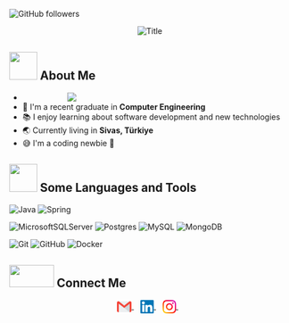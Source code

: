 <img alt="GitHub followers" src="https://img.shields.io/github/followers/peacetry0"> &nbsp;&nbsp; 

<div align="center">
  <img src="https://readme-typing-svg.herokuapp.com?font=Fira+Code&pause=1000&color=FF305BDC&background=FF000000&width=435&lines=Heyyy!+I'm+Bar%C4%B1%C5%9F!+;Welcome+to+my+profile!" alt="Title"></img>

</div>

## <img src="https://raw.githubusercontent.com/nixin72/nixin72/master/wave.gif" width="50px" height="50px"></img> About Me

-  <img src="https://media1.giphy.com/media/v1.Y2lkPTc5MGI3NjExbnB4MXpybzlwdTNjMHcyeGluMHFzZWVqdHBidmpsamN6OTZtaDBsdyZlcD12MV9pbnRlcm5hbF9naWZfYnlfaWQmY3Q9Zw/4lu5FuhtrbaOQgKN57/giphy.gif" width="400" align="right"/>
- :school: I'm a recent graduate in  **Computer Engineering**  
- :books: I enjoy learning about software development and new technologies  
- :earth_asia: Currently living in **Sivas, Türkiye**  
- :sweat_smile: I'm a coding newbie :penguin:


## <img src="https://media2.giphy.com/media/QssGEmpkyEOhBCb7e1/giphy.gif?cid=ecf05e47a0n3gi1bfqntqmob8g9aid1oyj2wr3ds3mg700bl&rid=giphy.gif" width="50px" height="50px"> Some Languages and Tools
![Java](https://img.shields.io/badge/java-%23ED8B00.svg?style=for-the-badge&logo=java&logoColor=white) ![Spring](https://img.shields.io/badge/spring-%236DB33F.svg?style=for-the-badge&logo=spring&logoColor=white)  

![MicrosoftSQLServer](https://img.shields.io/badge/Microsoft%20SQL%20Sever-CC2927?style=for-the-badge&logo=microsoft%20sql%20server&logoColor=white) ![Postgres](https://img.shields.io/badge/postgres-%23316192.svg?style=for-the-badge&logo=postgresql&logoColor=white) ![MySQL](https://img.shields.io/badge/mysql-4479A1.svg?style=for-the-badge&logo=mysql&logoColor=white) ![MongoDB](https://img.shields.io/badge/MongoDB-%234ea94b.svg?style=for-the-badge&logo=mongodb&logoColor=white) 

![Git](https://img.shields.io/badge/git-%23F05033.svg?style=for-the-badge&logo=git&logoColor=white) ![GitHub](https://img.shields.io/badge/github-%23121011.svg?style=for-the-badge&logo=github&logoColor=white) ![Docker](https://img.shields.io/badge/docker-%230db7ed.svg?style=for-the-badge&logo=docker&logoColor=white)


## <img src='https://raw.githubusercontent.com/ShahriarShafin/ShahriarShafin/main/Assets/handshake.gif' width="80px" height="40px">  Connect Me
<p align="center">
  <a href="mailto:yazmanbaris0@gmail.com" >
    <img align="center" alt="gmail | Gmail" width="26px" src="https://github.com/SatYu26/SatYu26/blob/master/Assets/Gmail.svg" />
  </a> &nbsp;&nbsp;
  
  <a href="https://www.linkedin.com/in/barisyazman/" target="_blank">
    <img align="center" alt="linkedin | Linkedin" width="24px" src="https://github.com/SatYu26/SatYu26/blob/master/Assets/Linkedin.svg" />
  </a> &nbsp;&nbsp;

  
  <a href="https://www.instagram.com/barisyzmn7/" target="_blank">
    <img align="center" alt="instagram| Instagram" width="24px" src="https://github.com/SatYu26/SatYu26/blob/master/Assets/Instagram.svg" />
  </a> &nbsp;&nbsp;
  
<p> 
